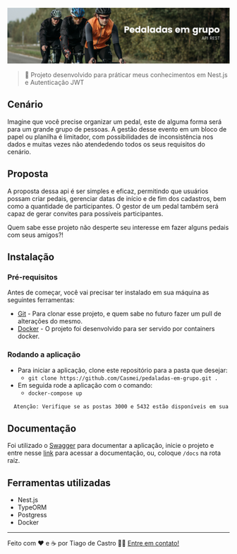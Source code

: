 
![Logo](github-images/banner-bike.png)

<!-- ME CONTRATA! -->

> 🔹 Projeto desenvolvido para práticar meus conhecimentos em Nest.js e Autenticação JWT

## Cenário
Imagine que você precise organizar um pedal, este de alguma forma será para um grande grupo de pessoas. A gestão desse evento em um bloco de papel ou planilha é limitador, com possibilidades de inconsistência nos dados e muitas vezes não atendedendo todos os seus requisitos do cenário.

## Proposta
A proposta dessa api é ser simples e eficaz, permitindo que usuários possam criar pedais, gerenciar datas de início e de fim dos cadastros, bem como a quantidade de participantes. O gestor de um pedal também será capaz de gerar convites para possíveis participantes.

Quem sabe esse projeto não desperte seu interesse em fazer alguns pedais com seus amigos?!

## Instalação

### Pré-requisitos

Antes de começar, você vai precisar ter instalado em sua máquina as seguintes ferramentas:
- [Git](https://git-scm.com) - Para clonar esse projeto, e quem sabe no futuro fazer um pull de alterações do mesmo.
- [Docker](https://www.docker.com/) - O projeto foi desenvolvido para ser servido por containers docker.

### Rodando a aplicação
- Para iniciar a aplicação, clone este repositório para a pasta que desejar:
  - ```git clone https://github.com/Casmei/pedaladas-em-grupo.git .```
- Em seguida rode a aplicação com o comando:
  - ```docker-compose up```

```md
  Atenção: Verifique se as postas 3000 e 5432 estão disponíveis em sua máquina
```
## Documentação
Foi utilizado o [Swagger](https://docs.nestjs.com/openapi/introduction) para documentar a aplicação, inicie o projeto e entre nesse [link](http://localhost:3000/docs) para acessar a documentação, ou, coloque ```/docs``` na rota raíz.

## Ferramentas utilizadas

- Nest.js
- TypeORM
- Postgress
- Docker

---

Feito com ❤️ e ☕ por Tiago de Castro 👋🏽 [Entre em contato!](https://earnest-begonia-690754.netlify.app/)

